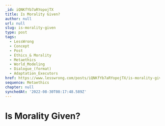 ```yaml
---
_id: iQNKfYb7aRYopojTX
title: Is Morality Given?
author: null
url: null
slug: is-morality-given
type: post
tags:
  - LessWrong
  - Concept
  - Post
  - Ethics_& Morality
  - Metaethics
  - World_Modeling
  - Dialogue_(format)
  - Adaptation_Executors
href: https://www.lesswrong.com/posts/iQNKfYb7aRYopojTX/is-morality-given
sequence: Metaethics
chapter: null
synchedAt: '2022-08-30T08:17:48.589Z'
---
```

# Is Morality Given?

